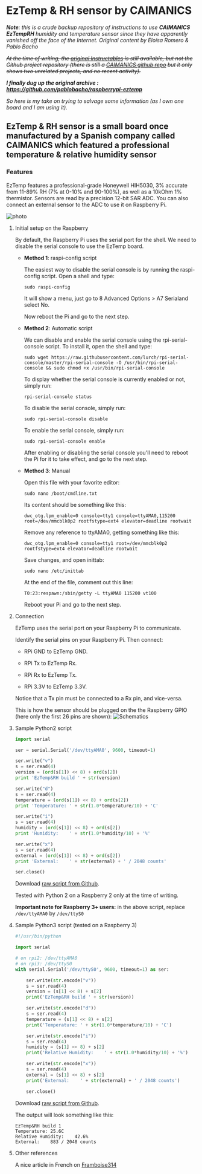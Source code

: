 # EzTemp & RH sensor by CAIMANICS

___Note__: this is a crude backup repository of instructions to use __CAIMANICS EzTempRH__ humidity and temperature sensor since they have apparently vanished off the face of the Internet. Original content by Eloísa Romero & Pablo Bacho_

~~_At the time of writing, the [original Instructables](https://www.instructables.com/id/Easy-Temperature-and-Humidity-on-Raspberry-Pi/) is still available, but not the Github project repository (there is still a [CAIMANICS github repo](https://github.com/CAIMANICS/) but it only shows two unrelated projects, and no recent activity)._~~

___I finally dug up the original archive : https://github.com/pablobacho/raspberrypi-eztemp___

_So here is my take on trying to salvage some information (as I own one board and I am using it)._

## EzTemp & RH sensor is a small board once manufactured by a Spanish company called CAIMANICS which featured a professional temperature & relative humidity sensor

### Features

EzTemp features a professional-grade Honeywell HIH5030, 3% accurate from 11-89% RH (7% at 0-10% and 90-100%), as well as a 10kOhm 1% thermistor. Sensors are read by a precision 12-bit SAR ADC. You can also connect an external sensor to the ADC to use it on Raspberry Pi.

![photo](./tindie_photo.jpg)

1. Initial setup on the Raspberry

    By default, the Raspberry Pi uses the serial port for the shell. We need to disable the serial console to use the EzTemp board.

    * __Method 1__: raspi-config script

        The easiest way to disable the serial console is by running the raspi-config script. Open a shell and type:

        ```sudo raspi-config```
        
        It will show a menu, just go to 8 Advanced Options > A7 Serialand select No.

        Now reboot the Pi and go to the next step.

    * __Method 2__: Automatic script

        We can disable and enable the serial console using the rpi-serial-console script. To install it, open the shell and type:

        ```sudo wget https://raw.githubusercontent.com/lurch/rpi-serial-console/master/rpi-serial-console -O /usr/bin/rpi-serial-console && sudo chmod +x /usr/bin/rpi-serial-console```

        To display whether the serial console is currently enabled or not, simply run:

        ```rpi-serial-console status```

        To disable the serial console, simply run:

        ```sudo rpi-serial-console disable```

        To enable the serial console, simply run:

        ```sudo rpi-serial-console enable```

        After enabling or disabling the serial console you'll need to reboot the Pi for it to take effect, and go to the next step.

    * __Method 3__: Manual

        Open this file with your favorite editor:

        ```sudo nano /boot/cmdline.txt```

        Its content should be something like this:

        ```dwc_otg.lpm_enable=0 console=tty1 console=ttyAMA0,115200 root=/dev/mmcblk0p2 rootfstype=ext4 elevator=deadline rootwait```

        Remove any reference to ttyAMA0, getting something like this:

        ```dwc_otg.lpm_enable=0 console=tty1 root=/dev/mmcblk0p2 rootfstype=ext4 elevator=deadline rootwait```

        Save changes, and open inittab:

        ```sudo nano /etc/inittab```

        At the end of the file, comment out this line:

        ```T0:23:respawn:/sbin/getty -L ttyAMA0 115200 vt100```

        Reboot your Pi and go to the next step.

1. Connection

    EzTemp uses the serial port on your Raspberry Pi to communicate.

    Identify the serial pins on your Raspberry Pi. Then connect:

    * RPi GND to EzTemp GND.

    * RPi Tx to EzTemp Rx.

    * RPi Rx to EzTemp Tx.

    * RPi 3.3V to EzTemp 3.3V.

    Notice that a Tx pin must be connected to a Rx pin, and vice-versa.

    This is how the sensor should be plugged on the the Raspberry GPIO (here only the first 26 pins are shown):
    ![Schematics](./EzTemp_RH_GPIO_connection.jpg "Schematics")

1. Sample Python2 script

    ```python
    import serial

    ser = serial.Serial('/dev/ttyAMA0', 9600, timeout=1)

    ser.write("v")
    s = ser.read(4)
    version = (ord(s[1]) << 8) + ord(s[2])
    print 'EzTemp&RH build ' + str(version)

    ser.write("d")
    s = ser.read(4)
    temperature = (ord(s[1]) << 8) + ord(s[2])
    print 'Temperature: ' + str(1.0*temperature/10) + 'C'

    ser.write("i")
    s = ser.read(4)
    humidity = (ord(s[1]) << 8) + ord(s[2])
    print 'Humidity:    ' + str(1.0*humidity/10) + '%'

    ser.write("x")
    s = ser.read(4)
    external = (ord(s[1]) << 8) + ord(s[2])
    print 'External:    ' + str(external) + ' / 2048 counts'

    ser.close()
    ```

    Download [raw script from Github](https://github.com/mrouillard/EZTempRH/raw/master/EzTempRH.py).

    Tested with Python 2 on a Raspberry 2 only at the time of writing.

    __Important note for Raspberry 3+ users:__ in the above script, replace ```/dev/ttyAMA0``` by ```/dev/ttyS0```

1. Sample Python3 script (tested on a Raspberry 3)

    ```python
    #!/usr/bin/python

    import serial

    # on rpi2: /dev/ttyAMA0
    # on rpi3: /dev/ttyS0
    with serial.Serial('/dev/ttyS0', 9600, timeout=1) as ser:

        ser.write(str.encode("v"))
        s = ser.read(4)
        version = (s[1] << 8) + s[2]
        print('EzTemp&RH build ' + str(version))

        ser.write(str.encode("d"))
        s = ser.read(4)
        temperature = (s[1] << 8) + s[2]
        print('Temperature: ' + str(1.0*temperature/10) + 'C')

        ser.write(str.encode("i"))
        s = ser.read(4)
        humidity = (s[1] << 8) + s[2]
        print('Relative Humidity:    ' + str(1.0*humidity/10) + '%')

        ser.write(str.encode("x"))
        s = ser.read(4)
        external = (s[1] << 8) + s[2]
        print('External:    ' + str(external) + ' / 2048 counts')

        ser.close()
    ```
    Download [raw script from Github](https://github.com/mrouillard/EZTempRH/raw/master/EzTempRH_python3.py).

    The output will look something like this:

    ```shell
    EzTemp&RH build 1
    Temperature: 25.6C
    Relative Humidity:    42.6%
    External:    883 / 2048 counts
    ```

1. Other references

    A nice article in French on [Framboise314](https://www.framboise314.fr/carte-dextension-humiditetemperature-pour-le-raspberry-pi/)

